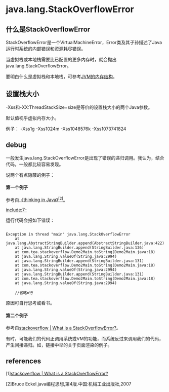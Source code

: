 # java.lang.StackOverflowError

## 什么是StackOverflowError

StackOverflowError是一个VirtualMachineError，Error类及其子孙描述了Java运行时系统的内部错误和资源耗尽错误。

当虚拟栈或本地栈需要比已配置的更多内存时，就会抛出java.lang.StackOverflowError。

要明白什么是虚拟栈和本地栈，可参考[JVM的内存结构](../java.lang/java-memory-structure.html)。


## 设置栈大小

-Xss和-XX:ThreadStackSize=size是等价的设置栈大小的两个Java参数。

默认值视乎虚拟内存大小。

例子：
-Xss1g
-Xss1024m
-Xss1048576k
-Xss1073741824


## debug

一般发生java.lang.StackOverflowError是出现了错误的递归调用。我认为，结合代码，一般都比较容易发现。

说两个有点隐蔽的例子：

#### 第一个例子

参考自[《thinking in Java》<sup>[2]<sup>](#references)。

[include:7-](../../javacode/src/main/java/com/tea/stackoverflow/Demo2Main.java)

运行代码会报如下错误：

~~~

Exception in thread "main" java.lang.StackOverflowError
	at java.lang.AbstractStringBuilder.append(AbstractStringBuilder.java:422)
	at java.lang.StringBuilder.append(StringBuilder.java:136)
	at com.tea.stackoverflow.Demo2Main.toString(Demo2Main.java:18)
	at java.lang.String.valueOf(String.java:2994)
	at java.lang.StringBuilder.append(StringBuilder.java:131)
	at com.tea.stackoverflow.Demo2Main.toString(Demo2Main.java:18)
	at java.lang.String.valueOf(String.java:2994)
	at java.lang.StringBuilder.append(StringBuilder.java:131)
	at com.tea.stackoverflow.Demo2Main.toString(Demo2Main.java:18)
	at java.lang.String.valueOf(String.java:2994)

	//省略n行

~~~

原因可自行思考或看书。

#### 第二个例子

参考自[stackoverflow | What is a StackOverflowError?][link: 1]。

有时，可能我们的代码正调用系统或VM的功能，而系统反过来调用我们的代码，产生间接递归。如，链接中举的关于页面渲染的例子。



## references

[1][stackoverflow | What is a StackOverflowError?][link: 1]

[2]Bruce Eckel.java编程思想,第4版.中国:机械工业出版社,2007


[link: 1]: https://stackoverflow.com/questions/214741/what-is-a-stackoverflowerror






